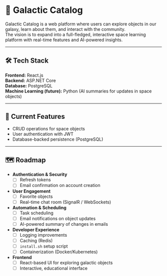 # 🌌 Galactic Catalog

Galactic Catalog is a web platform where users can explore objects in our galaxy, learn about them, and interact with the community.   
The vision is to expand into a full-fledged, interactive space learning platform with real-time features and AI-powered insights.

---

## 🛠️ Tech Stack

**Frontend:** React.js  
**Backend:** ASP.NET Core  
**Database:** PostgreSQL  
**Machine Learning (future):** Python (AI summaries for updates in space objects)  

---

## 📌 Current Features

- CRUD operations for space objects  
- User authentication with JWT  
- Database-backed persistence (PostgreSQL)  

---

## 🗺️ Roadmap

- **Authentication & Security**
  - [ ] Refresh tokens  
  - [ ] Email confirmation on account creation  

- **User Engagement**
  - [ ] Favorite objects  
  - [ ] Real-time chat room (SignalR / WebSockets)  

- **Automation & Scheduling**
  - [ ] Task scheduling  
  - [ ] Email notifications on object updates  
  - [ ] AI-powered summary of changes in emails  

- **Developer Experience**
  - [ ] Logging improvements
  - [ ] Caching (Redis)  
  - [ ] `install.sh` setup script  
  - [ ] Containerization (Docker/Kubernetes)  

- **Frontend**
  - [ ] React-based UI for exploring galactic objects  
  - [ ] Interactive, educational interface  
